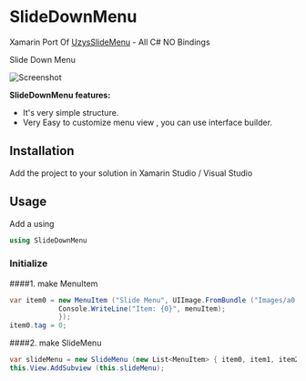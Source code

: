 SlideDownMenu
=====================

Xamarin Port Of [UzysSlideMenu](https://github.com/uzysjung/UzysSlideMenu/) - All C# NO Bindings  

Slide Down Menu

![Screenshot](https://github.com/uzysjung/UzysSlideMenu/raw/master/UzysSlideMenu.gif)

**SlideDownMenu features:**

* It's very simple structure.
* Very Easy to customize menu view , you can use interface builder.  

## Installation
Add the project to your solution in Xamarin Studio / Visual Studio

## Usage

Add a using

``` csharp
using SlideDownMenu
```

### Initialize
####1. make MenuItem

``` csharp
var item0 = new MenuItem ("Slide Menu", UIImage.FromBundle ("Images/a0.png"), (menuItem) => {
  			Console.WriteLine("Item: {0}", menuItem);
			});
item0.tag = 0;
```
####2. make SlideMenu
``` csharp
var slideMenu = new SlideMenu (new List<MenuItem> { item0, item1, item2 });
this.View.AddSubview (this.slideMenu);
```